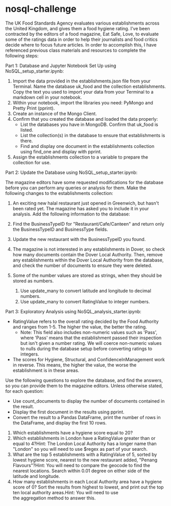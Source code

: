# nosql-challenge

The UK Food Standards Agency evaluates various establishments across the United Kingdom, and gives them a food hygiene rating. I've been contracted by the editors of a food magazine, Eat Safe, Love, to evaluate some of the ratings data in order to help their journalists and food critics decide where to focus future articles. In order to accomplish this, I have referenced previous class materials and resources to complete the following steps:

Part 1: Database and Jupyter Notebook Set Up using NoSQL_setup_starter.ipynb: 
1. Import the data provided in the establishments.json file from your Terminal. Name the database uk_food and the collection establishments. Copy the text you used to import your data from your Terminal to a markdown cell in your notebook.
2. Within your notebook, import the libraries you need: PyMongo and Pretty Print (pprint).
3. Create an instance of the Mongo Client.
4. Confirm that you created the database and loaded the data properly:
    * List the databases you have in MongoDB. Confirm that uk_food is listed.
    * List the collection(s) in the database to ensure that establishments is there.
    * Find and display one document in the establishments collection using find_one and display with pprint.
5. Assign the establishments collection to a variable to prepare the collection for use.

Part 2: Update the Database using NoSQL_setup_starter.ipynb: 

The magazine editors have some requested modifications for the database before you can perform any queries or analysis for them. Make the following changes to the establishments collection:
1. An exciting new halal restaurant just opened in Greenwich, but hasn't been rated yet. The magazine has asked you to include it in your analysis. Add the following information to the database:

1. Find the BusinessTypeID for "Restaurant/Cafe/Canteen" and return only the BusinessTypeID and BusinessType fields.
2. Update the new restaurant with the BusinessTypeID you found.
3. The magazine is not interested in any establishments in Dover, so check how many documents contain the Dover Local Authority. Then, remove any establishments within the Dover Local Authority from the database, and check the number of documents to ensure they were deleted.
4. Some of the number values are stored as strings, when they should be stored as numbers.
    1. Use update_many to convert latitude and longitude to decimal numbers.
    2. Use update_many to convert RatingValue to integer numbers.

Part 3: Exploratory Analysis using NoSQL_analysis_starter.ipynb:
* RatingValue refers to the overall rating decided by the Food Authority and ranges from 1-5. The higher the value, the better the rating.
    * Note: This field also includes non-numeric values such as 'Pass', where 'Pass' means that the establishment passed their inspection but isn't given a number rating. We will coerce non-numeric values to nulls during the database setup before converting ratings to integers.
* The scores for Hygiene, Structural, and ConfidenceInManagement work in reverse. This means, the higher the value, the worse the establishment is in these areas.

Use the following questions to explore the database, and find the answers, so you can provide them to the magazine editors.
Unless otherwise stated, for each question:

* Use count_documents to display the number of documents contained in the result.
* Display the first document in the results using pprint.
* Convert the result to a Pandas DataFrame, print the number of rows in the DataFrame, and display the first 10 rows.
1. Which establishments have a hygiene score equal to 20?
2. Which establishments in London have a RatingValue greater than or equal to 4?Hint: The London Local Authority has a longer name than "London" so you will need to use $regex as part of your search.
3. What are the top 5 establishments with a RatingValue of 5, sorted by lowest hygiene score, nearest to the new restaurant added, "Penang Flavours"?Hint: You will need to compare the geocode to find the nearest locations. Search within 0.01 degree on either side of the latitude and longitude.
4. How many establishments in each Local Authority area have a hygiene score of 0? Sort the results from highest to lowest, and print out the top ten local authority areas.Hint: You will need to use the aggregation method to answer this.
